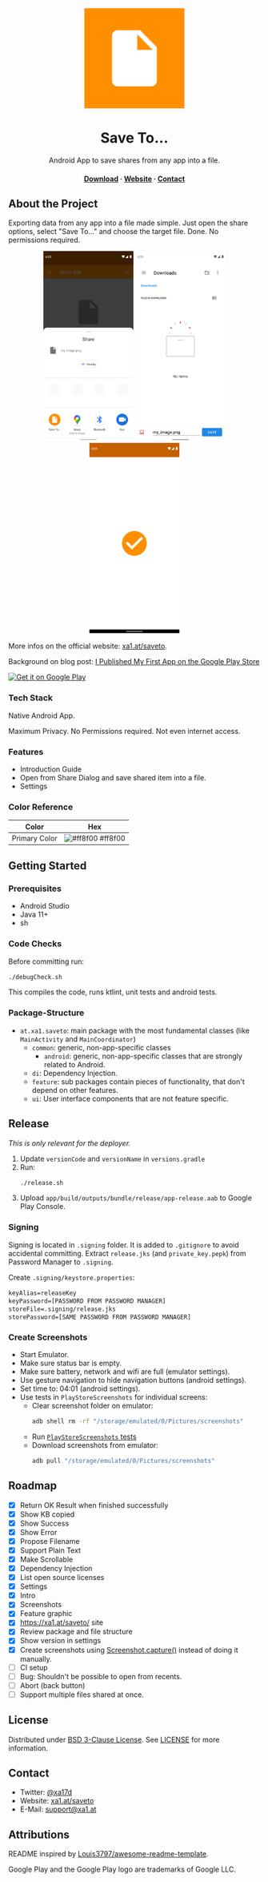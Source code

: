 
<div align="center">

  <img src="assets/ic_launcher-playstore.png" alt="logo" width="200" height="auto" />
  <h1>Save To…</h1>
  
  <p>
    Android App to save shares from any app into a file.
  </p>
   
  <h4>
      <a href="https://play.google.com/store/apps/details?id=at.xa1.safeto">Download</a>
    <span> · </span>
      <a href="https://xa1.at/saveto/">Website</a>
    <span>
    <span> · </span>
      <a href="mailto:support@xa1.at?subject=Save%20To%20App">Contact</a>
  </h4>
</div>

<!-- About the Project -->
## About the Project

Exporting data from any app into a file made simple.
Just open the share options, select "Save To…" and choose the target file.
Done.
No permissions required.

<div align="center"> 
  <img src="assets/screenshots/phone-pixel4/02share.png" width="180" alt="Share dialog screenshot" />
  <img src="assets/screenshots/phone-pixel4/03save.png" width="180" alt="Save dialog screenshot" />
  <img src="assets/screenshots/phone-pixel4/06success.png" width="180" alt="Success screenshot" />
</div>

More infos on the official website: [xa1.at/saveto](https://xa1.at/saveto/).

Background on blog post: [I Published My First App on the Google Play Store](https://xa1.at/first-app-published/)

<!-- Generated using: https://play.google.com/intl/en_us/badges/ -->
<a href="https://play.google.com/store/apps/details?id=at.xa1.safeto"><img height="70" alt="Get it on Google Play" src="https://play.google.com/intl/en_us/badges/static/images/badges/en_badge_web_generic.png"/></a>

<!-- TechStack -->
### Tech Stack

Native Android App.

Maximum Privacy. No Permissions required. Not even internet access.

<!-- Features -->
### Features

- Introduction Guide
- Open from Share Dialog and save shared item into a file.
- Settings

<!-- Color Reference -->
### Color Reference

| Color | Hex |
| --- | --- |
| Primary Color | ![#ff8f00](https://via.placeholder.com/10/ff8f00?text=+) #ff8f00 |

<!-- Getting Started -->
## Getting Started

<!-- Prerequisites -->
### Prerequisites

- Android Studio
- Java 11+
- sh

### Code Checks

Before committing run:
```bash
./debugCheck.sh
```

This compiles the code, runs ktlint, unit tests and android tests.

### Package-Structure

- `at.xa1.saveto`: main package with the most fundamental classes (like `MainActivity` and `MainCoordinator`)
  - `common`: generic, non-app-specific classes
    - `android`: generic, non-app-specific classes that are strongly related to Android.
  - `di`: Dependency Injection.
  - `feature`: sub packages contain pieces of functionality, that don't depend on other features.
  - `ui`: User interface components that are not feature specific.


## Release

_This is only relevant for the deployer._

1. Update `versionCode` and `versionName` in `versions.gradle`
2. Run:
   ```bash
   ./release.sh
   ```
3. Upload `app/build/outputs/bundle/release/app-release.aab` to Google Play Console.

### Signing

Signing is located in `.signing` folder.
It is added to `.gitignore` to avoid accidental committing.
Extract `release.jks` (and `private_key.pepk`) from Password Manager to `.signing`.

Create `.signing/keystore.properties`:
```properties
keyAlias=releaseKey
keyPassword=[PASSWORD FROM PASSWORD MANAGER]
storeFile=.signing/release.jks
storePassword=[SAME PASSWORD FROM PASSWORD MANAGER]
```

### Create Screenshots

* Start Emulator.
* Make sure status bar is empty.
* Make sure battery, network and wifi are full (emulator settings).
* Use gesture navigation to hide navigation buttons (android settings).
* Set time to: 04:01  (android settings).
* Use tests in `PlayStoreScreenshots` for individual screens:
  * Clear screenshot folder on emulator:
    ```sh
    adb shell rm -rf "/storage/emulated/0/Pictures/screenshots"
    ```
  * Run [`PlayStoreScreenshots` tests](app/src/androidTest/java/at/xa1/saveto/screenshot/PlayStoreScreenshots.kt)
  * Download screenshots from emulator:
    ```sh
    adb pull "/storage/emulated/0/Pictures/screenshots"
    ```

## Roadmap

- [x] Return OK Result when finished successfully
- [x] Show KB copied
- [x] Show Success
- [x] Show Error
- [x] Propose Filename
- [x] Support Plain Text
- [x] Make Scrollable
- [x] Dependency Injection
- [x] List open source licenses
- [x] Settings
- [x] Intro
- [x] Screenshots
- [x] Feature graphic
- [x] https://xa1.at/saveto/ site
- [x] Review package and file structure
- [x] Show version in settings
- [x] Create screenshots using [Screenshot.capture()](https://developer.android.com/reference/androidx/test/runner/screenshot/Screenshot#capture()) instead of doing it manually.
- [ ] CI setup
- [ ] Bug: Shouldn't be possible to open from recents.
- [ ] Abort (back button)
- [ ] Support multiple files shared at once.

## License

Distributed under [BSD 3-Clause License](LICENSE). See [LICENSE](LICENSE) for more information.

## Contact

- Twitter: [@xa17d](https://twitter.com/xa17d)
- Website: [xa1.at/saveto](https://xa1.at/saveto/)
- E-Mail: [support@xa1.at](mailto:support@xa1.at?subject=Save%20To%20App)

## Attributions

README inspired by [Louis3797/awesome-readme-template](https://github.com/Louis3797/awesome-readme-template).

Google Play and the Google Play logo are trademarks of Google LLC.
